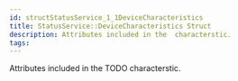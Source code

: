 ```yaml
---
id: structStatusService_1_1DeviceCharacteristics
title: StatusService::DeviceCharacteristics Struct
description: Attributes included in the  characterstic.
tags:
---
```

Attributes included in the TODO characterstic.
